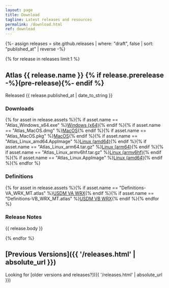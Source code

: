 ```yaml
---
layout: page
title: Download
tagline: Latest releases and resources
permalink: /download.html
ref: download
---
```


{%- assign releases = site.github.releases | where: "draft", false | sort: "published_at" | reverse -%}

{% for release in releases limit:1 %}

## Atlas {{ release.name }} {% if release.prerelease -%}(pre-release){%- endif %}
Released <time datetime="{{ release.published_at | date_to_xmlschema }}">{{ release.published_at | date_to_string }}</time>
### Downloads
{% for asset in release.assets %}{% if asset.name == "Atlas_Windows_x64.exe" %}<a href="{{ asset.browser_download_url }}" class="btn">Windows (x64)</a>{% endif %}{% if asset.name == "Atlas_MacOS.dmg" %}<a href="{{ asset.browser_download_url }}" class="btn">MacOS</a>{% endif %}{% if asset.name == "Atlas_MacOS.pkg" %}<a href="{{ asset.browser_download_url }}" class="btn">MacOS</a>{% endif %}{% if asset.name == "Atlas_Linux_amd64.AppImage" %}<a href="{{ asset.browser_download_url }}" class="btn">Linux (amd64)</a>{% endif %}{% if asset.name == "Atlas_Linux_arm64.tar.gz" %}<a href="{{ asset.browser_download_url }}" class="btn">Linux (arm64)</a>{% endif %}{% if asset.name == "Atlas_Linux_armv6hf.tar.gz" %}<a href="{{ asset.browser_download_url }}" class="btn">Linux (armv6hf)</a>{% endif %}{% if asset.name == "Atlas_Linux.AppImage" %}<a href="{{ asset.browser_download_url }}" class="btn">Linux (amd64)</a>{% endif %}{% endfor %}
### Definitions
{% for asset in release.assets %}{% if asset.name == "Definitions-VA_WRX_MT.atlas" %}<a href="{{ asset.browser_download_url }}" class="btn">USDM VA WRX</a>{% endif %}{% if asset.name == "Definitions-VB_WRX_MT.atlas" %}<a href="{{ asset.browser_download_url }}" class="btn">USDM VB WRX</a>{% endif %}{% endfor %}
### Release Notes
{{ release.body }}

{% endfor %}


## [Previous Versions]({{ '/releases.html' | absolute_url }})
Looking for [older versions and releases?]({{ '/releases.html' | absolute_url }})


